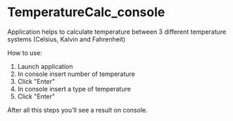 # TemperatureCalc_console
Application helps to calculate temperature between 3 different temperature systems (Celsius, Kalvin and Fahrenheit)

How to use:
1) Launch application
2) In console insert number of temperature
3) Click "Enter"
4) In console insert a type of temperature
5) Click "Enter"

After all this steps you'll see a result on console.
